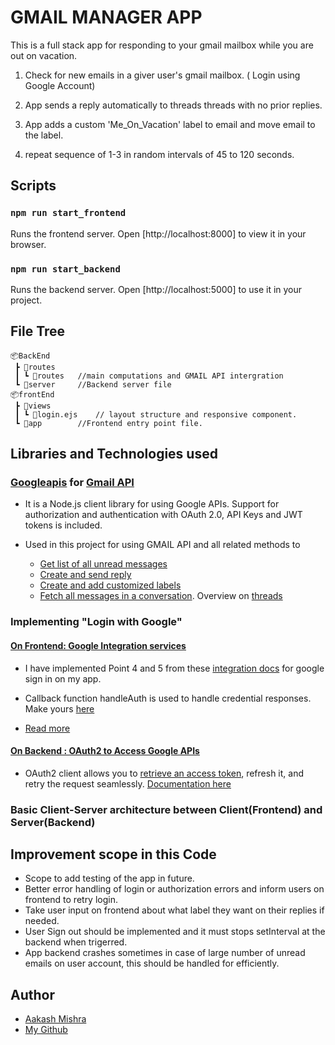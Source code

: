# GMAIL MANAGER APP
This is a full stack app for responding to your gmail mailbox while you are out on vacation.

1. Check for new emails in a giver user's gmail mailbox. ( Login using Google Account)
2. App sends a reply automatically to threads threads with no prior replies.
3. App adds a custom 'Me_On_Vacation' label to email and move email to the label.

4. repeat sequence of 1-3 in random intervals of 45 to 120 seconds.

## Scripts
### `npm run start_frontend`
Runs the frontend server. Open [http://localhost:8000] to view it in your browser.

### `npm run start_backend`
Runs the backend server. Open [http://localhost:5000] to use it in your project.


## File Tree
```
📦BackEnd
 ┣ 📂routes
 ┃ ┗ 📜routes   //main computations and GMAIL API intergration 
 ┗ 📜server     //Backend server file
📦frontEnd
 ┣ 📂views
 ┃ ┗ 📜login.ejs    // layout structure and responsive component.
 ┗ 📜app        //Frontend entry point file.
```

## Libraries and Technologies used

### [Googleapis](https://www.npmjs.com/package/googleapis) for [Gmail API](https://developers.google.com/gmail/api/guides)
- It is a Node.js client library for using Google APIs. Support for authorization and authentication with OAuth 2.0, API Keys and JWT tokens is included. 
- Used in this project for using GMAIL API and all related methods to 
    
    * [Get list of all unread messages](https://developers.google.com/gmail/api/reference/rest/v1/users.messages/list)
    * [Create and send reply](https://developers.google.com/gmail/api/reference/rest/v1/users.messages/send)    
    * [Create and add customized labels ](https://developers.google.com/gmail/api/reference/rest/v1/users.messages/modify)
    * [Fetch all messages in a conversation](https://developers.google.com/gmail/api/reference/rest/v1/users.threads/get). Overview on [threads](https://developers.google.com/gmail/api/reference/rest/v1/users.threads)

### Implementing "Login with Google"

#### [On Frontend: Google Integration services](https://developers.google.com/identity/gsi/web/guides/overview)
* I have implemented Point 4 and 5 from these [integration docs](https://developers.google.com/identity/gsi/web/guides/integrate) for google sign in on my app.
* Callback function handleAuth is used to handle credential responses. Make yours [here](https://developers.google.com/identity/gsi/web/tools/configurator)

* [Read more](https://developers.google.com/identity/sign-in/web/sign-in)

#### [On Backend : OAuth2 to Access Google APIs](https://developers.google.com/identity/protocols/oauth2)

-  OAuth2 client allows you to [retrieve an access token](https://www.npmjs.com/package/googleapis#retrieve-access-token), refresh it, and retry the request seamlessly. [Documentation here](https://www.npmjs.com/package/googleapis#oauth2-client)


### Basic Client-Server architecture between Client(Frontend) and Server(Backend)

## Improvement scope in this Code
- Scope to add testing of the app in future. 
- Better error handling of login or authorization errors and inform users on frontend to retry login.
- Take user input on frontend about what label they want on their replies if needed.
- User Sign out should be implemented and it must stops setInterval at the backend when trigerred.
- App backend crashes sometimes in case of large number of unread emails on user account, this should be handled for efficiently.

## Author
- [Aakash Mishra](https://portfolio-aakash28.netlify.app/)
- [My Github ](https://github.com/Aakash-mishra2)
